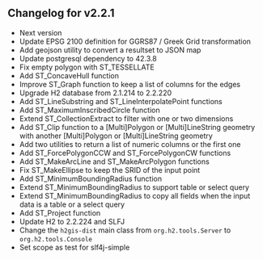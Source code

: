 ## Changelog for v2.2.1
+ Next version
+ Update EPSG 2100 definition for GGRS87 / Greek Grid transformation
+ Add geojson utility to convert a resultset to JSON map
+ Update postgresql dependency to 42.3.8
+ Fix empty polygon with ST_TESSELLATE
+ Add ST_ConcaveHull function
+ Improve ST_Graph function to keep a list of columns for the edges
+ Upgrade H2 database from 2.1.214 to 2.2.220
+ Add ST_LineSubstring and ST_LineInterpolatePoint functions
+ Add ST_MaximumInscribedCircle function
+ Extend ST_CollectionExtract to filter with one or two dimensions
+ Add ST_Clip function to a [Multi]Polygon or [Multi]LineString geometry with another [Multi]Polygon or [Multi]LineString geometry
+ Add two utilities to return a list of numeric columns or the first one
+ Add ST_ForcePolygonCCW and ST_ForcePolygonCW functions
+ Add ST_MakeArcLine and ST_MakeArcPolygon functions
+ Fix ST_MakeEllipse to keep the SRID of the input point
+ Add ST_MinimumBoundingRadius function
+ Extend ST_MinimumBoundingRadius to support table or select query
+ Extend ST_MinimumBoundingRadius to copy all fields when the input data is a table or a select query
+ Add ST_Project function
+ Update H2 to 2.2.224 and SLFJ
+ Change the `h2gis-dist` main class from `org.h2.tools.Server` to `org.h2.tools.Console`
+ Set scope as test for slf4j-simple
